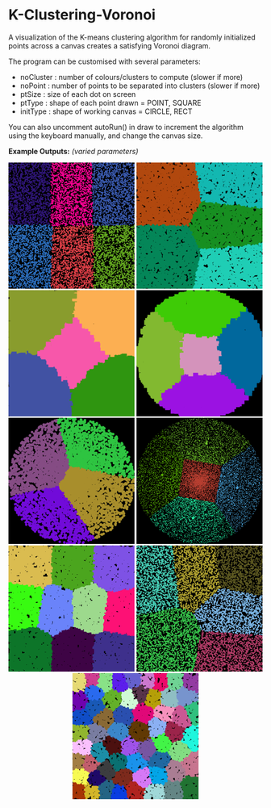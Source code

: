 # K-Clustering-Voronoi
A visualization of the K-means clustering algorithm for randomly initialized points across a canvas creates a satisfying Voronoi diagram.

The program can be customised with several parameters:

* noCluster : number of colours/clusters to compute (slower if more)
* noPoint : number of points to be separated into clusters (slower if more)
* ptSize : size of each dot on screen
* ptType : shape of each point drawn = POINT, SQUARE
* initType : shape of working canvas = CIRCLE, RECT

You can also uncomment autoRun() in draw to increment the algorithm using the keyboard manually, and change the canvas size.

<b>Example Outputs:</b> <i>(varied parameters)</i>
<p align="center">
<img width = "250" height = "250" src="https://github.com/satchitchatterji/K-Clustering-Voronoi/blob/master/example_outputs/voronoi00546.png">
<img width = "250" height = "250" src="https://github.com/satchitchatterji/K-Clustering-Voronoi/blob/master/example_outputs/voronoi00844.png">
<img width = "250" height = "250" src="https://github.com/satchitchatterji/K-Clustering-Voronoi/blob/master/example_outputs/voronoi01975.png">
<img width = "250" height = "250" src="https://github.com/satchitchatterji/K-Clustering-Voronoi/blob/master/example_outputs/voronoi01180.png">
<img width = "250" height = "250" src="https://github.com/satchitchatterji/K-Clustering-Voronoi/blob/master/example_outputs/voronoi01604.png">
<img width = "250" height = "250" src="https://github.com/satchitchatterji/K-Clustering-Voronoi/blob/master/example_outputs/voronoi00902.png">
<img width = "250" height = "250" src="https://github.com/satchitchatterji/K-Clustering-Voronoi/blob/master/example_outputs/voronoi04402.png">
<img width = "250" height = "250" src="https://github.com/satchitchatterji/K-Clustering-Voronoi/blob/master/example_outputs/voronoi04682.png">
<img width = "250" height = "250" src="https://github.com/satchitchatterji/K-Clustering-Voronoi/blob/master/example_outputs/voronoi00441.png">
</p>
